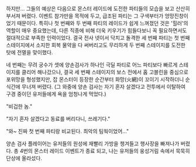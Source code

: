 하지만... 
그들의 예상은 다음으로 몬스터 레이드에 도전한 파티들의 모습을 보고 산산히 부서져 버렸다. 이벤트 참가만을 목적에 두고, 급조된 파티는 그 구색부터가 엉망진창이었기 때문이다. 
특히나 첫 번째와 두 번째 파티의 레이드가 쉽게 느껴졌던 것은 '힐러'의 역할이 매우 중요했는데, 다른 직종에 비해 더욱 키우기가 힘들다보니 꼭 필요하면서도 절대적으로 부족한 인력이었다. 
결국 전사 넷이서 닥치고 돌격한 세 번째 파티는 첫 번째 스테이지에서 소지한 회복 물약을 다 써버리고도 무리하게 두 번째 스테이지를 도전한 탓에 전멸을 맞이했다. 

네 번째는 무려 궁수가 셋에 양손검사가 하나인 극딜 파티로 어느 파티보다 빠르게 스테이지를 클리어 해나갔으나, 결국 세 번째 스테이지의 보스 전에서 홉 고블린을 중심으로 포위망을 형성했지만, 잡 몬스터이 등장한 순간부터 화망(火網)이 꼬이기 시작하더니 순식간에 무너져 버렸다. (그 와중에 양손 검사는 자기 혼자 살겠다고 전투에서 이탈하여 구경 중이던 유저들에게 욕을 엄청나게 먹었다.) 

"비겁한 놈." 

"자기 혼자 살겠다고 동료를 버리다니, 쓰레기다." 

"와~ 진짜 첫 번째 파티랑 비교된다. 최악의 팀웍이었어..." 

양손 검사 플레이어는 유저들의 원성에 재빨리 가방을 챙겨들고 행사장을 빠져나가 버렸다. 
총 4번의 몬스터 레이드 이벤트가 종료 되고, 나는 유저들의 웅성거림 속에서 묵묵히 단상에 올라섰다. 